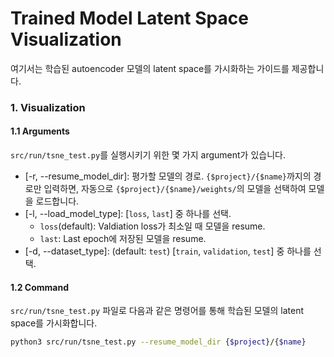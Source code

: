 # Trained Model Latent Space Visualization
여기서는 학습된 autoencoder 모델의 latent space를 가시화하는 가이드를 제공합니다.

### 1. Visualization
#### 1.1 Arguments
`src/run/tsne_test.py`를 실행시키기 위한 몇 가지 argument가 있습니다.
* [-r, --resume_model_dir]: 평가할 모델의 경로. `{$project}/{$name}`까지의 경로만 입력하면, 자동으로 `{$project}/{$name}/weights/`의 모델을 선택하여 모델을 로드합니다.
* [-l, --load_model_type]: [`loss`, `last`] 중 하나를 선택.
    * `loss`(default): Valdiation loss가 최소일 때 모델을 resume.
    * `last`: Last epoch에 저장된 모델을 resume.
* [-d, --dataset_type]: (default: `test`) [`train`, `validation`, `test`] 중 하나를 선택.


#### 1.2 Command
`src/run/tsne_test.py` 파일로 다음과 같은 명령어를 통해 학습된 모델의 latent space를 가시화합니다.
```bash
python3 src/run/tsne_test.py --resume_model_dir {$project}/{$name}
```
